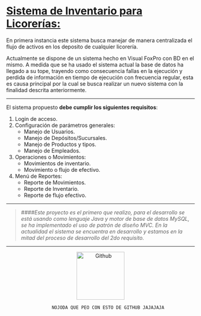 # [Sistema de Inventario para Licorerías:](http://ajfmo.comxa.com/2016/08/25/en-desarrollo/)
En primera instancia este sistema busca manejar de manera centralizada el flujo de activos en los deposito de cualquier licorería.

Actualmente se dispone de un sistema hecho en Visual FoxPro con BD en el mismo. A medida que se ha usado el sistema 
actual la base de datos ha llegado a su tope, trayendo como consecuencia fallas en la ejecución y perdida de información 
en tiempo de ejecución con frecuencia regular, esta es causa principal por la cual se busca realizar un nuevo sistema con 
la finalidad descrita anteriormente.

***

El sistema propuesto **debe cumplir los siguientes requisitos**:

1. Login de acceso.
2. Configuración de parámetros generales:
    * Manejo de Usuarios.
    * Manejo de Depósitos/Sucursales.
    * Manejo de Productos y tipos.
    * Manejo de Empleados.
3. Operaciones o Movimientos:
    * Movimientos de inventario.
    * Movimiento o flujo de efectivo.
4. Menú de Reportes:
    * Reporte de Movimientos.
    * Reporte de Inventario.
    * Reporte de flujo efectivo.

***

>####*Este proyecto es el primero que realizo, para el desarrollo se está usando como lenguaje Java y motor de base de datos MySQL, se ha implementado el uso de patrón de diseño MVC. En la actualidad el sistema se encuentra en desarrollo y estamos en la mitad del proceso de desarrollo del 2do requisito.*

---

<p align="center"><a href="https://github.com/ajfmo/Sistema-Licoreria">
        <img class="wp-image-150 size-full aligncenter" src="http://i0.wp.com/ajfmo.comxa.com/wp-content/uploads/2016/08/1472121225_github_circle_color.png?resize=128%2C128" alt="Github " height="128" width="128"></a></p>


```JAVA
                 NOJODA QUE PEO CON ESTO DE GITHUB JAJAJAJA
```